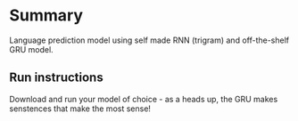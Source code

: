 # Summary #
Language prediction model using self made RNN (trigram) and off-the-shelf GRU model.

## Run instructions ##
Download and run your model of choice - as a heads up, the GRU makes senstences that make the most sense!

